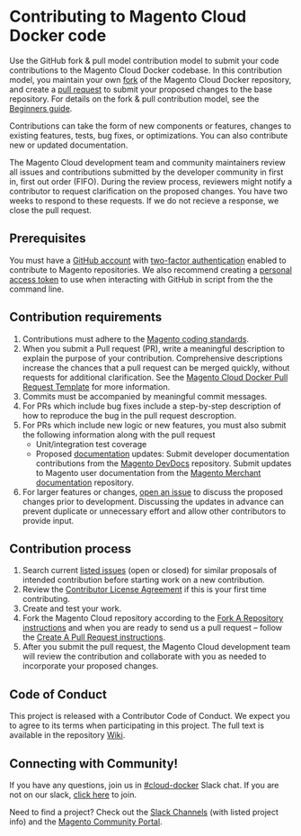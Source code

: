 # Contributing to Magento Cloud Docker code

Use the GitHub fork & pull model contribution model to submit your code contributions to the Magento Cloud Docker codebase.
In this contribution model, you maintain your own [fork](https://help.github.com/en/github/collaborating-with-issues-and-pull-requests/working-with-forks) of the Magento Cloud Docker repository, and create a [pull request](https://help.github.com/articles/about-pull-requests/) to submit your proposed changes to the base repository. For details on the fork & pull contribution model, see the [Beginners guide](https://github.com/magento/magento2/wiki/Getting-Started).

Contributions can take the form of new components or features, changes to existing features, tests, bug fixes, or optimizations. You can also contribute new or updated documentation.

The Magento Cloud development team and community maintainers review all issues and contributions submitted by the developer community in first in, first out order (FIFO). During the review process, reviewers might notify a contributor to request clarification on the proposed changes. You have two weeks to respond to these requests. If we do not recieve a response, we close the pull request.

## Prerequisites

You must have a [GitHub account](https://help.github.com/en/github/getting-started-with-github/signing-up-for-a-new-github-account) with [two-factor authentication](https://help.github.com/en/github/authenticating-to-github/configuring-two-factor-authentication) enabled to contribute to Magento repositories. We also recommend creating a [personal access token](https://help.github.com/en/articles/creating-a-personal-access-token-for-the-command-line) to use when interacting with GitHub in script from the the command line. 

## Contribution requirements

1. Contributions must adhere to the [Magento coding standards](https://devdocs.magento.com/guides/v2.3/coding-standards/bk-coding-standards.html).
2. When you submit a Pull request (PR), write a meaningful description to explain the purpose of your contribution. Comprehensive descriptions increase the chances that a pull request can be merged quickly, without requests for additional clarification. See the [Magento Cloud Docker Pull Request Template](https://github.com/magento/magento-cloud-docker/blob/develop/.github/PULL_REQUEST_TEMPLATE.md) for more information.
3. Commits must be accompanied by meaningful commit messages.
4. For PRs which include bug fixes include a step-by-step description of how to reproduce the bug in the pull request descroption.
3. For PRs which include new logic or new features, you must also submit the following information along with the pull request
   * Unit/integration test coverage
   * Proposed [documentation](https://devdocs.magento.com) updates: Submit developer documentation contributions from the [Magento DevDocs](https://github.com/magento/devdocs) repository. Submit updates to Magento user documentation from the [Magento Merchant documentation](https://github.com/magento/merchdocs) repository.
4. For larger features or changes, [open an issue](https://github.com/magento/magento-cloud-docker/issues/new) to discuss the proposed changes prior to development. Discussing the updates in advance can prevent duplicate or unnecessary effort and allow other contributors to provide input.

## Contribution process
1. Search current [listed issues](https://github.com/magento/magento-cloud-docker/issues) (open or closed) for similar proposals of intended contribution before starting work on a new contribution.
2. Review the [Contributor License Agreement](https://magento.com/legaldocuments/mca) if this is your first time contributing.
3. Create and test your work.
4. Fork the Magento Cloud repository according to the [Fork A Repository instructions](https://devdocs.magento.com/guides/v2.3/contributor-guide/contributing.html#fork) and when you are ready to send us a pull request – follow the [Create A Pull Request instructions](https://devdocs.magento.com/guides/v2.3/contributor-guide/contributing.html#pull_request).
5. After you submit the pull request, the Magento Cloud development team will review the contribution and collaborate with you as needed to incorporate your proposed changes.

## Code of Conduct

This project is released with a Contributor Code of Conduct. We expect you to agree to its terms when participating in this project.
The full text is available in the repository [Wiki](https://github.com/magento/magento2/wiki/Magento-Code-of-Conduct).

## Connecting with Community!

If you have any questions, join us in [#cloud-docker](https://magentocommeng.slack.com/messages/CJ6F3F8NS) Slack chat. If you are not on our slack, [click here](http://tinyurl.com/engcom-slack) to join.

Need to find a project? Check out the [Slack Channels](https://github.com/magento/magento2/wiki/Slack-Channels) (with listed project info) and the [Magento Community Portal](https://opensource.magento.com/).
